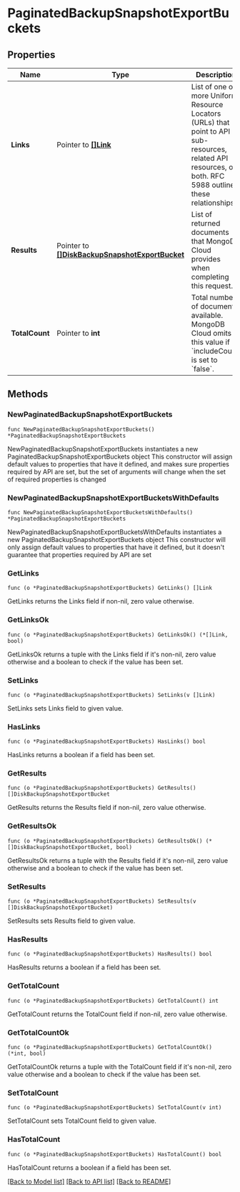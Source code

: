 # PaginatedBackupSnapshotExportBuckets

## Properties

Name | Type | Description | Notes
------------ | ------------- | ------------- | -------------
**Links** | Pointer to [**[]Link**](Link.md) | List of one or more Uniform Resource Locators (URLs) that point to API sub-resources, related API resources, or both. RFC 5988 outlines these relationships. | [optional] [readonly] 
**Results** | Pointer to [**[]DiskBackupSnapshotExportBucket**](DiskBackupSnapshotExportBucket.md) | List of returned documents that MongoDB Cloud provides when completing this request. | [optional] [readonly] 
**TotalCount** | Pointer to **int** | Total number of documents available. MongoDB Cloud omits this value if &#x60;includeCount&#x60; is set to &#x60;false&#x60;. | [optional] [readonly] 

## Methods

### NewPaginatedBackupSnapshotExportBuckets

`func NewPaginatedBackupSnapshotExportBuckets() *PaginatedBackupSnapshotExportBuckets`

NewPaginatedBackupSnapshotExportBuckets instantiates a new PaginatedBackupSnapshotExportBuckets object
This constructor will assign default values to properties that have it defined,
and makes sure properties required by API are set, but the set of arguments
will change when the set of required properties is changed

### NewPaginatedBackupSnapshotExportBucketsWithDefaults

`func NewPaginatedBackupSnapshotExportBucketsWithDefaults() *PaginatedBackupSnapshotExportBuckets`

NewPaginatedBackupSnapshotExportBucketsWithDefaults instantiates a new PaginatedBackupSnapshotExportBuckets object
This constructor will only assign default values to properties that have it defined,
but it doesn't guarantee that properties required by API are set

### GetLinks

`func (o *PaginatedBackupSnapshotExportBuckets) GetLinks() []Link`

GetLinks returns the Links field if non-nil, zero value otherwise.

### GetLinksOk

`func (o *PaginatedBackupSnapshotExportBuckets) GetLinksOk() (*[]Link, bool)`

GetLinksOk returns a tuple with the Links field if it's non-nil, zero value otherwise
and a boolean to check if the value has been set.

### SetLinks

`func (o *PaginatedBackupSnapshotExportBuckets) SetLinks(v []Link)`

SetLinks sets Links field to given value.

### HasLinks

`func (o *PaginatedBackupSnapshotExportBuckets) HasLinks() bool`

HasLinks returns a boolean if a field has been set.
### GetResults

`func (o *PaginatedBackupSnapshotExportBuckets) GetResults() []DiskBackupSnapshotExportBucket`

GetResults returns the Results field if non-nil, zero value otherwise.

### GetResultsOk

`func (o *PaginatedBackupSnapshotExportBuckets) GetResultsOk() (*[]DiskBackupSnapshotExportBucket, bool)`

GetResultsOk returns a tuple with the Results field if it's non-nil, zero value otherwise
and a boolean to check if the value has been set.

### SetResults

`func (o *PaginatedBackupSnapshotExportBuckets) SetResults(v []DiskBackupSnapshotExportBucket)`

SetResults sets Results field to given value.

### HasResults

`func (o *PaginatedBackupSnapshotExportBuckets) HasResults() bool`

HasResults returns a boolean if a field has been set.
### GetTotalCount

`func (o *PaginatedBackupSnapshotExportBuckets) GetTotalCount() int`

GetTotalCount returns the TotalCount field if non-nil, zero value otherwise.

### GetTotalCountOk

`func (o *PaginatedBackupSnapshotExportBuckets) GetTotalCountOk() (*int, bool)`

GetTotalCountOk returns a tuple with the TotalCount field if it's non-nil, zero value otherwise
and a boolean to check if the value has been set.

### SetTotalCount

`func (o *PaginatedBackupSnapshotExportBuckets) SetTotalCount(v int)`

SetTotalCount sets TotalCount field to given value.

### HasTotalCount

`func (o *PaginatedBackupSnapshotExportBuckets) HasTotalCount() bool`

HasTotalCount returns a boolean if a field has been set.

[[Back to Model list]](../README.md#documentation-for-models) [[Back to API list]](../README.md#documentation-for-api-endpoints) [[Back to README]](../README.md)


